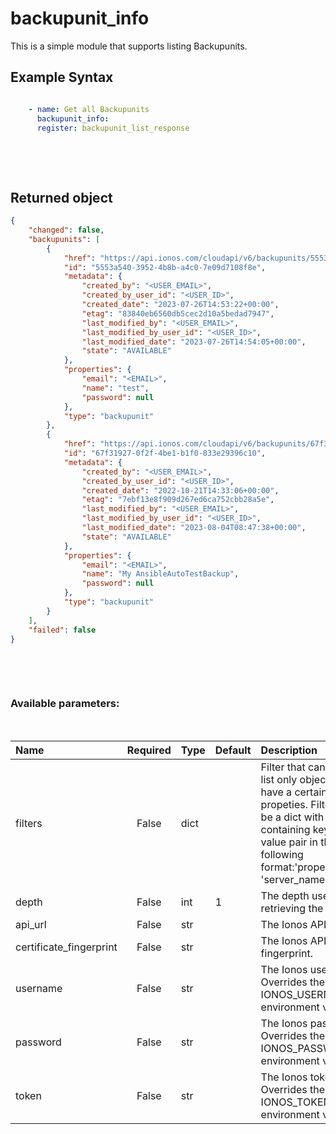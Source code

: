 # backupunit_info

This is a simple module that supports listing Backupunits.

## Example Syntax


```yaml

    - name: Get all Backupunits
      backupunit_info:
      register: backupunit_list_response

```

&nbsp;

&nbsp;
## Returned object
```json
{
    "changed": false,
    "backupunits": [
        {
            "href": "https://api.ionos.com/cloudapi/v6/backupunits/5553a540-3952-4b8b-a4c0-7e09d7108f8e",
            "id": "5553a540-3952-4b8b-a4c0-7e09d7108f8e",
            "metadata": {
                "created_by": "<USER_EMAIL>",
                "created_by_user_id": "<USER_ID>",
                "created_date": "2023-07-26T14:53:22+00:00",
                "etag": "83840eb6560db5cec2d10a5bedad7947",
                "last_modified_by": "<USER_EMAIL>",
                "last_modified_by_user_id": "<USER_ID>",
                "last_modified_date": "2023-07-26T14:54:05+00:00",
                "state": "AVAILABLE"
            },
            "properties": {
                "email": "<EMAIL>",
                "name": "test",
                "password": null
            },
            "type": "backupunit"
        },
        {
            "href": "https://api.ionos.com/cloudapi/v6/backupunits/67f31927-0f2f-4be1-b1f0-833e29396c10",
            "id": "67f31927-0f2f-4be1-b1f0-833e29396c10",
            "metadata": {
                "created_by": "<USER_EMAIL>",
                "created_by_user_id": "<USER_ID>",
                "created_date": "2022-10-21T14:33:06+00:00",
                "etag": "7ebf13e8f909d267ed6ca752cbb28a5e",
                "last_modified_by": "<USER_EMAIL>",
                "last_modified_by_user_id": "<USER_ID>",
                "last_modified_date": "2023-08-04T08:47:38+00:00",
                "state": "AVAILABLE"
            },
            "properties": {
                "email": "<EMAIL>",
                "name": "My AnsibleAutoTestBackup",
                "password": null
            },
            "type": "backupunit"
        }
    ],
    "failed": false
}

```

&nbsp;

&nbsp;
### Available parameters:
&nbsp;

| Name | Required | Type | Default | Description |
| :--- | :---: | :--- | :--- | :--- |
| filters | False | dict |  | Filter that can be used to list only objects which have a certain set of propeties. Filters should be a dict with a key containing keys and value pair in the following format:'properties.name': 'server_name' |
| depth | False | int | 1 | The depth used when retrieving the items. |
| api_url | False | str |  | The Ionos API base URL. |
| certificate_fingerprint | False | str |  | The Ionos API certificate fingerprint. |
| username | False | str |  | The Ionos username. Overrides the IONOS_USERNAME environment variable. |
| password | False | str |  | The Ionos password. Overrides the IONOS_PASSWORD environment variable. |
| token | False | str |  | The Ionos token. Overrides the IONOS_TOKEN environment variable. |
